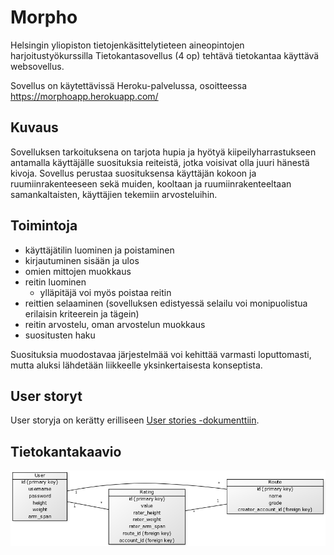 # Morpho

Helsingin yliopiston tietojenkäsittelytieteen aineopintojen harjoitustyökurssilla Tietokantasovellus (4 op) tehtävä tietokantaa käyttävä websovellus.

Sovellus on käytettävissä Heroku-palvelussa, osoitteessa https://morphoapp.herokuapp.com/

## Kuvaus
Sovelluksen tarkoituksena on tarjota hupia ja hyötyä kiipeilyharrastukseen antamalla käyttäjälle suosituksia reiteistä, jotka voisivat olla juuri hänestä kivoja. Sovellus perustaa suosituksensa käyttäjän kokoon ja ruumiinrakenteeseen sekä muiden, kooltaan ja ruumiinrakenteeltaan samankaltaisten, käyttäjien tekemiin arvosteluihin.

## Toimintoja
- käyttäjätilin luominen ja poistaminen
- kirjautuminen sisään ja ulos
- omien mittojen muokkaus
- reitin luominen
  - ylläpitäjä voi myös poistaa reitin
- reittien selaaminen (sovelluksen edistyessä selailu voi monipuolistua erilaisin kriteerein ja tägein)
- reitin arvostelu, oman arvostelun muokkaus
- suositusten haku

Suosituksia muodostavaa järjestelmää voi kehittää varmasti loputtomasti, mutta aluksi lähdetään liikkeelle yksinkertaisesta konseptista.

## User storyt
User storyja on kerätty erilliseen [User stories -dokumenttiin](https://github.com/sainikumara/morpho/blob/master/documentation/userstories.md).

## Tietokantakaavio
![alt text](https://github.com/sainikumara/morpho/blob/master/documentation/tietokantakaavio.png "Tietokantakaavio")
